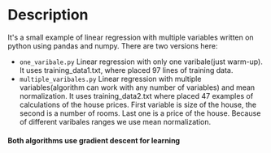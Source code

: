 # Description
It's a small example of linear regression with multiple variables written on python using pandas and numpy. There are two versions here:

- ```one_varibale.py```
Linear regression with only one varibale(just warm-up). It uses training_data1.txt, where placed 97 lines of training data.
- ```multiple_varibales.py```
Linear regression with multiple variables(algorithm can work with any number of variables) and mean normalization. It uses training_data2.txt where placed 47 examples of calculations of the house prices. First variable is size of the house, the second is a number of rooms. Last one is a price of the house. Because of different varibales ranges we use mean normalization.

#### Both algorithms use gradient descent for learning
